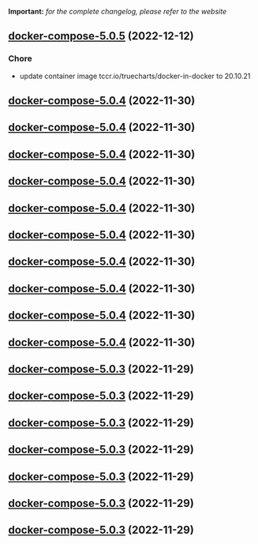 **Important:**
*for the complete changelog, please refer to the website*




## [docker-compose-5.0.5](https://github.com/truecharts/charts/compare/docker-compose-5.0.4...docker-compose-5.0.5) (2022-12-12)

### Chore

- update container image tccr.io/truecharts/docker-in-docker to 20.10.21
  
  


## [docker-compose-5.0.4](https://github.com/truecharts/charts/compare/docker-compose-5.0.2...docker-compose-5.0.4) (2022-11-30)




## [docker-compose-5.0.4](https://github.com/truecharts/charts/compare/docker-compose-5.0.2...docker-compose-5.0.4) (2022-11-30)




## [docker-compose-5.0.4](https://github.com/truecharts/charts/compare/docker-compose-5.0.2...docker-compose-5.0.4) (2022-11-30)




## [docker-compose-5.0.4](https://github.com/truecharts/charts/compare/docker-compose-5.0.2...docker-compose-5.0.4) (2022-11-30)




## [docker-compose-5.0.4](https://github.com/truecharts/charts/compare/docker-compose-5.0.2...docker-compose-5.0.4) (2022-11-30)




## [docker-compose-5.0.4](https://github.com/truecharts/charts/compare/docker-compose-5.0.2...docker-compose-5.0.4) (2022-11-30)




## [docker-compose-5.0.4](https://github.com/truecharts/charts/compare/docker-compose-5.0.2...docker-compose-5.0.4) (2022-11-30)




## [docker-compose-5.0.4](https://github.com/truecharts/charts/compare/docker-compose-5.0.2...docker-compose-5.0.4) (2022-11-30)




## [docker-compose-5.0.4](https://github.com/truecharts/charts/compare/docker-compose-5.0.2...docker-compose-5.0.4) (2022-11-30)




## [docker-compose-5.0.4](https://github.com/truecharts/charts/compare/docker-compose-5.0.2...docker-compose-5.0.4) (2022-11-30)




## [docker-compose-5.0.3](https://github.com/truecharts/charts/compare/docker-compose-5.0.2...docker-compose-5.0.3) (2022-11-29)




## [docker-compose-5.0.3](https://github.com/truecharts/charts/compare/docker-compose-5.0.2...docker-compose-5.0.3) (2022-11-29)




## [docker-compose-5.0.3](https://github.com/truecharts/charts/compare/docker-compose-5.0.2...docker-compose-5.0.3) (2022-11-29)




## [docker-compose-5.0.3](https://github.com/truecharts/charts/compare/docker-compose-5.0.2...docker-compose-5.0.3) (2022-11-29)




## [docker-compose-5.0.3](https://github.com/truecharts/charts/compare/docker-compose-5.0.2...docker-compose-5.0.3) (2022-11-29)




## [docker-compose-5.0.3](https://github.com/truecharts/charts/compare/docker-compose-5.0.2...docker-compose-5.0.3) (2022-11-29)




## [docker-compose-5.0.3](https://github.com/truecharts/charts/compare/docker-compose-5.0.2...docker-compose-5.0.3) (2022-11-29)



